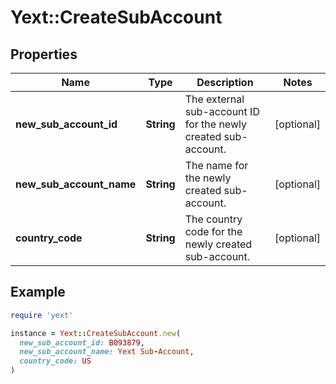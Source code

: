 # Yext::CreateSubAccount

## Properties

| Name | Type | Description | Notes |
| ---- | ---- | ----------- | ----- |
| **new_sub_account_id** | **String** | The external sub-account ID for the newly created sub-account.  | [optional] |
| **new_sub_account_name** | **String** | The name for the newly created sub-account.  | [optional] |
| **country_code** | **String** | The country code for the newly created sub-account.  | [optional] |

## Example

```ruby
require 'yext'

instance = Yext::CreateSubAccount.new(
  new_sub_account_id: B093879,
  new_sub_account_name: Yext Sub-Account,
  country_code: US
)
```

